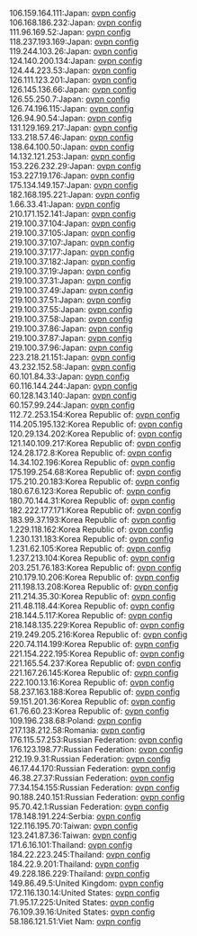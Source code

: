 106.159.164.111:Japan: [ovpn config](vpn/106_159_164_111.ovpn)  
106.168.186.232:Japan: [ovpn config](vpn/106_168_186_232.ovpn)  
111.96.169.52:Japan: [ovpn config](vpn/111_96_169_52.ovpn)  
118.237.193.169:Japan: [ovpn config](vpn/118_237_193_169.ovpn)  
119.244.103.26:Japan: [ovpn config](vpn/119_244_103_26.ovpn)  
124.140.200.134:Japan: [ovpn config](vpn/124_140_200_134.ovpn)  
124.44.223.53:Japan: [ovpn config](vpn/124_44_223_53.ovpn)  
126.111.123.201:Japan: [ovpn config](vpn/126_111_123_201.ovpn)  
126.145.136.66:Japan: [ovpn config](vpn/126_145_136_66.ovpn)  
126.55.250.7:Japan: [ovpn config](vpn/126_55_250_7.ovpn)  
126.74.196.115:Japan: [ovpn config](vpn/126_74_196_115.ovpn)  
126.94.90.54:Japan: [ovpn config](vpn/126_94_90_54.ovpn)  
131.129.169.217:Japan: [ovpn config](vpn/131_129_169_217.ovpn)  
133.218.57.46:Japan: [ovpn config](vpn/133_218_57_46.ovpn)  
138.64.100.50:Japan: [ovpn config](vpn/138_64_100_50.ovpn)  
14.132.121.253:Japan: [ovpn config](vpn/14_132_121_253.ovpn)  
153.226.232.29:Japan: [ovpn config](vpn/153_226_232_29.ovpn)  
153.227.19.176:Japan: [ovpn config](vpn/153_227_19_176.ovpn)  
175.134.149.157:Japan: [ovpn config](vpn/175_134_149_157.ovpn)  
182.168.195.221:Japan: [ovpn config](vpn/182_168_195_221.ovpn)  
1.66.33.41:Japan: [ovpn config](vpn/1_66_33_41.ovpn)  
210.171.152.141:Japan: [ovpn config](vpn/210_171_152_141.ovpn)  
219.100.37.104:Japan: [ovpn config](vpn/219_100_37_104.ovpn)  
219.100.37.105:Japan: [ovpn config](vpn/219_100_37_105.ovpn)  
219.100.37.107:Japan: [ovpn config](vpn/219_100_37_107.ovpn)  
219.100.37.177:Japan: [ovpn config](vpn/219_100_37_177.ovpn)  
219.100.37.182:Japan: [ovpn config](vpn/219_100_37_182.ovpn)  
219.100.37.19:Japan: [ovpn config](vpn/219_100_37_19.ovpn)  
219.100.37.31:Japan: [ovpn config](vpn/219_100_37_31.ovpn)  
219.100.37.49:Japan: [ovpn config](vpn/219_100_37_49.ovpn)  
219.100.37.51:Japan: [ovpn config](vpn/219_100_37_51.ovpn)  
219.100.37.55:Japan: [ovpn config](vpn/219_100_37_55.ovpn)  
219.100.37.58:Japan: [ovpn config](vpn/219_100_37_58.ovpn)  
219.100.37.86:Japan: [ovpn config](vpn/219_100_37_86.ovpn)  
219.100.37.87:Japan: [ovpn config](vpn/219_100_37_87.ovpn)  
219.100.37.96:Japan: [ovpn config](vpn/219_100_37_96.ovpn)  
223.218.21.151:Japan: [ovpn config](vpn/223_218_21_151.ovpn)  
43.232.152.58:Japan: [ovpn config](vpn/43_232_152_58.ovpn)  
60.101.84.33:Japan: [ovpn config](vpn/60_101_84_33.ovpn)  
60.116.144.244:Japan: [ovpn config](vpn/60_116_144_244.ovpn)  
60.128.143.140:Japan: [ovpn config](vpn/60_128_143_140.ovpn)  
60.157.99.244:Japan: [ovpn config](vpn/60_157_99_244.ovpn)  
112.72.253.154:Korea Republic of: [ovpn config](vpn/112_72_253_154.ovpn)  
114.205.195.132:Korea Republic of: [ovpn config](vpn/114_205_195_132.ovpn)  
120.29.134.202:Korea Republic of: [ovpn config](vpn/120_29_134_202.ovpn)  
121.140.109.217:Korea Republic of: [ovpn config](vpn/121_140_109_217.ovpn)  
124.28.172.8:Korea Republic of: [ovpn config](vpn/124_28_172_8.ovpn)  
14.34.102.196:Korea Republic of: [ovpn config](vpn/14_34_102_196.ovpn)  
175.199.254.68:Korea Republic of: [ovpn config](vpn/175_199_254_68.ovpn)  
175.210.20.183:Korea Republic of: [ovpn config](vpn/175_210_20_183.ovpn)  
180.67.6.123:Korea Republic of: [ovpn config](vpn/180_67_6_123.ovpn)  
180.70.144.31:Korea Republic of: [ovpn config](vpn/180_70_144_31.ovpn)  
182.222.177.171:Korea Republic of: [ovpn config](vpn/182_222_177_171.ovpn)  
183.99.37.193:Korea Republic of: [ovpn config](vpn/183_99_37_193.ovpn)  
1.229.118.162:Korea Republic of: [ovpn config](vpn/1_229_118_162.ovpn)  
1.230.131.183:Korea Republic of: [ovpn config](vpn/1_230_131_183.ovpn)  
1.231.62.105:Korea Republic of: [ovpn config](vpn/1_231_62_105.ovpn)  
1.237.213.104:Korea Republic of: [ovpn config](vpn/1_237_213_104.ovpn)  
203.251.76.183:Korea Republic of: [ovpn config](vpn/203_251_76_183.ovpn)  
210.179.10.206:Korea Republic of: [ovpn config](vpn/210_179_10_206.ovpn)  
211.198.13.208:Korea Republic of: [ovpn config](vpn/211_198_13_208.ovpn)  
211.214.35.30:Korea Republic of: [ovpn config](vpn/211_214_35_30.ovpn)  
211.48.118.44:Korea Republic of: [ovpn config](vpn/211_48_118_44.ovpn)  
218.144.5.117:Korea Republic of: [ovpn config](vpn/218_144_5_117.ovpn)  
218.148.135.229:Korea Republic of: [ovpn config](vpn/218_148_135_229.ovpn)  
219.249.205.216:Korea Republic of: [ovpn config](vpn/219_249_205_216.ovpn)  
220.74.114.199:Korea Republic of: [ovpn config](vpn/220_74_114_199.ovpn)  
221.154.222.195:Korea Republic of: [ovpn config](vpn/221_154_222_195.ovpn)  
221.165.54.237:Korea Republic of: [ovpn config](vpn/221_165_54_237.ovpn)  
221.167.26.145:Korea Republic of: [ovpn config](vpn/221_167_26_145.ovpn)  
222.100.13.16:Korea Republic of: [ovpn config](vpn/222_100_13_16.ovpn)  
58.237.163.188:Korea Republic of: [ovpn config](vpn/58_237_163_188.ovpn)  
59.151.201.36:Korea Republic of: [ovpn config](vpn/59_151_201_36.ovpn)  
61.76.60.23:Korea Republic of: [ovpn config](vpn/61_76_60_23.ovpn)  
109.196.238.68:Poland: [ovpn config](vpn/109_196_238_68.ovpn)  
217.138.212.58:Romania: [ovpn config](vpn/217_138_212_58.ovpn)  
176.115.57.253:Russian Federation: [ovpn config](vpn/176_115_57_253.ovpn)  
176.123.198.77:Russian Federation: [ovpn config](vpn/176_123_198_77.ovpn)  
212.19.9.31:Russian Federation: [ovpn config](vpn/212_19_9_31.ovpn)  
46.17.44.170:Russian Federation: [ovpn config](vpn/46_17_44_170.ovpn)  
46.38.27.37:Russian Federation: [ovpn config](vpn/46_38_27_37.ovpn)  
77.34.154.155:Russian Federation: [ovpn config](vpn/77_34_154_155.ovpn)  
90.188.240.151:Russian Federation: [ovpn config](vpn/90_188_240_151.ovpn)  
95.70.42.1:Russian Federation: [ovpn config](vpn/95_70_42_1.ovpn)  
178.148.191.224:Serbia: [ovpn config](vpn/178_148_191_224.ovpn)  
122.116.195.70:Taiwan: [ovpn config](vpn/122_116_195_70.ovpn)  
123.241.87.36:Taiwan: [ovpn config](vpn/123_241_87_36.ovpn)  
171.6.16.101:Thailand: [ovpn config](vpn/171_6_16_101.ovpn)  
184.22.223.245:Thailand: [ovpn config](vpn/184_22_223_245.ovpn)  
184.22.9.201:Thailand: [ovpn config](vpn/184_22_9_201.ovpn)  
49.228.186.229:Thailand: [ovpn config](vpn/49_228_186_229.ovpn)  
149.86.49.5:United Kingdom: [ovpn config](vpn/149_86_49_5.ovpn)  
172.116.130.14:United States: [ovpn config](vpn/172_116_130_14.ovpn)  
71.95.17.225:United States: [ovpn config](vpn/71_95_17_225.ovpn)  
76.109.39.16:United States: [ovpn config](vpn/76_109_39_16.ovpn)  
58.186.121.51:Viet Nam: [ovpn config](vpn/58_186_121_51.ovpn)  
